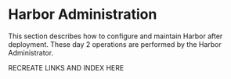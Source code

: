 # Harbor Administration

This section describes how to configure and maintain Harbor after deployment. These day 2 operations are performed by the Harbor Administrator.

RECREATE LINKS AND INDEX HERE